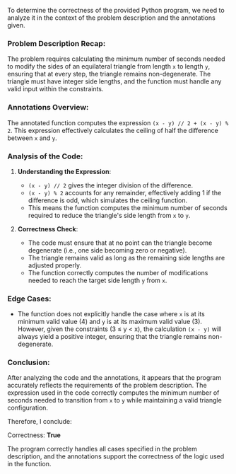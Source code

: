 To determine the correctness of the provided Python program, we need to analyze it in the context of the problem description and the annotations given.

### Problem Description Recap:
The problem requires calculating the minimum number of seconds needed to modify the sides of an equilateral triangle from length `x` to length `y`, ensuring that at every step, the triangle remains non-degenerate. The triangle must have integer side lengths, and the function must handle any valid input within the constraints.

### Annotations Overview:
The annotated function computes the expression `(x - y) // 2 + (x - y) % 2`. This expression effectively calculates the ceiling of half the difference between `x` and `y`. 

### Analysis of the Code:
1. **Understanding the Expression**:
   - `(x - y) // 2` gives the integer division of the difference.
   - `(x - y) % 2` accounts for any remainder, effectively adding 1 if the difference is odd, which simulates the ceiling function.
   - This means the function computes the minimum number of seconds required to reduce the triangle's side length from `x` to `y`.

2. **Correctness Check**:
   - The code must ensure that at no point can the triangle become degenerate (i.e., one side becoming zero or negative).
   - The triangle remains valid as long as the remaining side lengths are adjusted properly.
   - The function correctly computes the number of modifications needed to reach the target side length `y` from `x`.

### Edge Cases:
- The function does not explicitly handle the case where `x` is at its minimum valid value (4) and `y` is at its maximum valid value (3). However, given the constraints (3 ≤ y < x), the calculation `(x - y)` will always yield a positive integer, ensuring that the triangle remains non-degenerate.

### Conclusion:
After analyzing the code and the annotations, it appears that the program accurately reflects the requirements of the problem description. The expression used in the code correctly computes the minimum number of seconds needed to transition from `x` to `y` while maintaining a valid triangle configuration.

Therefore, I conclude:

Correctness: **True** 

The program correctly handles all cases specified in the problem description, and the annotations support the correctness of the logic used in the function.